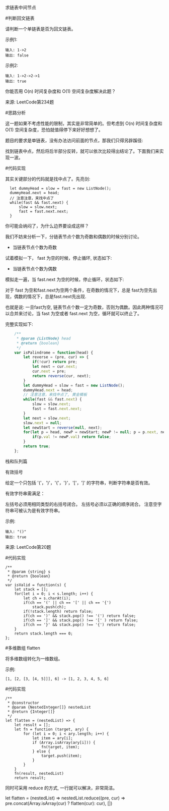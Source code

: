 求链表中间节点

#判断回文链表

请判断一个单链表是否为回文链表。

示例1:

    输入: 1->2
    输出: false

示例2:

    输入: 1->2->2->1
    输出: true

你能否用 O(n) 时间复杂度和 O(1) 空间复杂度解决此题？

来源: LeetCode第234题

#思路分析

这一题如果不考虑性能的限制，其实是非常简单的。但考虑到 O(n) 时间复杂度和 O(1) 空间复杂度，恐怕就值得停下来好好想想了。

题目的要求是单链表，没有办法访问前面的节点，那我们只得另辟蹊径:

找到链表中点，然后将后半部分反转，就可以依次比较得出结论了。下面我们来实现一波。

#代码实现

其实关键部分的代码就是找中点了。先亮剑:

      let dummyHead = slow = fast = new ListNode();
      dummyHead.next = head;
      // 注意注意，来找中点了
      while(fast && fast.next) {
          slow = slow.next;
          fast = fast.next.next;
      }

你可能会纳闷了，为什么边界要设成这样？

我们不妨来分析一下，分链表节点个数为奇数和偶数的时候分别讨论。

- 当链表节点个数为奇数



试着模拟一下， fast 为空的时候，停止循环, 状态如下:



- 当链表节点个数为偶数

模拟走一遍，当 fast.next 为空的时候，停止循环，状态如下:



对于 fast 为空和fast.next为空两个条件，在奇数的情况下，总是 fast为空先出现，偶数的情况下，总是fast.next先出现.

也就是说: 一旦fast为空, 链表节点个数一定为奇数，否则为偶数。因此两种情况可以合并来讨论，当 fast 为空或者 fast.next 为空，循环就可以终止了。

完整实现如下:

~~~js
    /**
     * @param {ListNode} head
     * @return {boolean}
     */
    var isPalindrome = function(head) {
        let reverse = (pre, cur) => {
            if(!cur) return pre;
            let next = cur.next;
            cur.next = pre;
            return reverse(cur, next);
        }
        let dummyHead = slow = fast = new ListNode();
        dummyHead.next = head;
        // 注意注意，来找中点了, 黄金模板
        while(fast && fast.next) {
            slow = slow.next;
            fast = fast.next.next;
        }
        let next = slow.next;
        slow.next = null;
        let newStart = reverse(null, next);
        for(let p = head, newP = newStart; newP != null; p = p.next, newP = newP.next) {
            if(p.val != newP.val) return false;
        }
        return true;
    };
~~~

栈和队列篇

有效括号

给定一个只包括 '('，')'，'{'，'}'，'['，']' 的字符串，判断字符串是否有效。

有效字符串需满足：

左括号必须用相同类型的右括号闭合。 左括号必须以正确的顺序闭合。 注意空字符串可被认为是有效字符串。

示例:

    输入: "()"
    输出: true
来源: LeetCode第20题

#代码实现

    /**
     * @param {string} s
     * @return {boolean}
     */
    var isValid = function(s) {
        let stack = [];
        for(let i = 0; i < s.length; i++) {
            let ch = s.charAt(i);
            if(ch == '(' || ch == '[' || ch == '{') 
                stack.push(ch);
            if(!stack.length) return false;
            if(ch == ')' && stack.pop() !== '(') return false;
            if(ch == ']' && stack.pop() !== '[' ) return false;
            if(ch == '}' && stack.pop() !== '{') return false;
        }
        return stack.length === 0;
    };

#多维数组 flatten

将多维数组转化为一维数组。

示例:

    [1, [2, [3, [4, 5]]], 6] -> [1, 2, 3, 4, 5, 6]

#代码实现

    /**
     * @constructor
     * @param {NestedInteger[]} nestedList
     * @return {Integer[]}
     */
    let flatten = (nestedList) => {
        let result = [];
        let fn = function (target, ary) {
            for (let i = 0; i < ary.length; i++) {
                let item = ary[i];
                if (Array.isArray(ary[i])) {
                    fn(target, item);
                } else {
                    target.push(item);
                }
            }
        }
        fn(result, nestedList)
        return result;

同时可采用 reduce 的方式, 一行就可以解决，非常简洁。

let flatten = (nestedList) =>  nestedList.reduce((pre, cur) => pre.concat(Array.isArray(cur) ? flatten(cur): cur), [])

